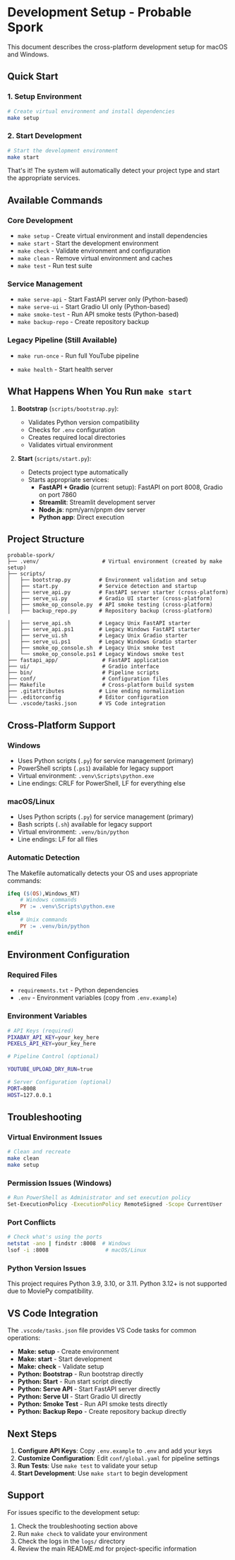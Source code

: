 # Development Setup - Probable Spork

This document describes the cross-platform development setup for macOS and Windows.

## Quick Start

### 1. Setup Environment
```bash
# Create virtual environment and install dependencies
make setup
```

### 2. Start Development
```bash
# Start the development environment
make start
```

That's it! The system will automatically detect your project type and start the appropriate services.

## Available Commands

### Core Development
- `make setup` - Create virtual environment and install dependencies
- `make start` - Start the development environment
- `make check` - Validate environment and configuration
- `make clean` - Remove virtual environment and caches
- `make test` - Run test suite

### Service Management
- `make serve-api` - Start FastAPI server only (Python-based)
- `make serve-ui` - Start Gradio UI only (Python-based)
- `make smoke-test` - Run API smoke tests (Python-based)
- `make backup-repo` - Create repository backup


### Legacy Pipeline (Still Available)
- `make run-once` - Run full YouTube pipeline

- `make health` - Start health server

## What Happens When You Run `make start`

1. **Bootstrap** (`scripts/bootstrap.py`):
   - Validates Python version compatibility
   - Checks for `.env` configuration
   - Creates required local directories
   - Validates virtual environment

2. **Start** (`scripts/start.py`):
   - Detects project type automatically
   - Starts appropriate services:
     - **FastAPI + Gradio** (current setup): FastAPI on port 8008, Gradio on port 7860
     - **Streamlit**: Streamlit development server
     - **Node.js**: npm/yarn/pnpm dev server
     - **Python app**: Direct execution

## Project Structure

```
probable-spork/
├── .venv/                    # Virtual environment (created by make setup)
├── scripts/
│   ├── bootstrap.py         # Environment validation and setup
│   ├── start.py             # Service detection and startup
│   ├── serve_api.py         # FastAPI server starter (cross-platform)
│   ├── serve_ui.py          # Gradio UI starter (cross-platform)
│   ├── smoke_op_console.py  # API smoke testing (cross-platform)
│   ├── backup_repo.py       # Repository backup (cross-platform)

│   ├── serve_api.sh         # Legacy Unix FastAPI starter
│   ├── serve_api.ps1        # Legacy Windows FastAPI starter
│   ├── serve_ui.sh          # Legacy Unix Gradio starter
│   ├── serve_ui.ps1         # Legacy Windows Gradio starter
│   ├── smoke_op_console.sh  # Legacy Unix smoke test
│   └── smoke_op_console.ps1 # Legacy Windows smoke test
├── fastapi_app/              # FastAPI application
├── ui/                       # Gradio interface
├── bin/                      # Pipeline scripts
├── conf/                     # Configuration files
├── Makefile                  # Cross-platform build system
├── .gitattributes           # Line ending normalization
├── .editorconfig            # Editor configuration
└── .vscode/tasks.json       # VS Code integration
```

## Cross-Platform Support

### Windows
- Uses Python scripts (`.py`) for service management (primary)
- PowerShell scripts (`.ps1`) available for legacy support
- Virtual environment: `.venv\Scripts\python.exe`
- Line endings: CRLF for PowerShell, LF for everything else

### macOS/Linux
- Uses Python scripts (`.py`) for service management (primary)
- Bash scripts (`.sh`) available for legacy support
- Virtual environment: `.venv/bin/python`
- Line endings: LF for all files

### Automatic Detection
The Makefile automatically detects your OS and uses appropriate commands:
```makefile
ifeq ($(OS),Windows_NT)
    # Windows commands
    PY := .venv\Scripts\python.exe
else
    # Unix commands
    PY := .venv/bin/python
endif
```

## Environment Configuration

### Required Files
- `requirements.txt` - Python dependencies
- `.env` - Environment variables (copy from `.env.example`)

### Environment Variables
```bash
# API Keys (required)
PIXABAY_API_KEY=your_key_here
PEXELS_API_KEY=your_key_here

# Pipeline Control (optional)

YOUTUBE_UPLOAD_DRY_RUN=true

# Server Configuration (optional)
PORT=8008
HOST=127.0.0.1
```

## Troubleshooting

### Virtual Environment Issues
```bash
# Clean and recreate
make clean
make setup
```

### Permission Issues (Windows)
```bash
# Run PowerShell as Administrator and set execution policy
Set-ExecutionPolicy -ExecutionPolicy RemoteSigned -Scope CurrentUser
```

### Port Conflicts
```bash
# Check what's using the ports
netstat -ano | findstr :8008  # Windows
lsof -i :8008                  # macOS/Linux
```

### Python Version Issues
This project requires Python 3.9, 3.10, or 3.11. Python 3.12+ is not supported due to MoviePy compatibility.

## VS Code Integration

The `.vscode/tasks.json` file provides VS Code tasks for common operations:
- **Make: setup** - Create environment
- **Make: start** - Start development
- **Make: check** - Validate setup
- **Python: Bootstrap** - Run bootstrap directly
- **Python: Start** - Run start script directly
- **Python: Serve API** - Start FastAPI server directly
- **Python: Serve UI** - Start Gradio UI directly
- **Python: Smoke Test** - Run API smoke tests directly
- **Python: Backup Repo** - Create repository backup directly


## Next Steps

1. **Configure API Keys**: Copy `.env.example` to `.env` and add your keys
2. **Customize Configuration**: Edit `conf/global.yaml` for pipeline settings
3. **Run Tests**: Use `make test` to validate your setup
4. **Start Development**: Use `make start` to begin development

## Support

For issues specific to the development setup:
1. Check the troubleshooting section above
2. Run `make check` to validate your environment
3. Check the logs in the `logs/` directory
4. Review the main README.md for project-specific information
